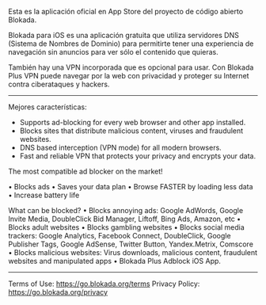 Esta es la aplicación oficial en App Store del proyecto de código abierto Blokada.

Blokada para iOS es una aplicación gratuita que utiliza servidores DNS (Sistema de Nombres de Dominio) para permitirte tener una experiencia de navegación sin anuncios para ver sólo el contenido que quieras.

También hay una VPN incorporada que es opcional para usar. Con Blokada Plus VPN puede navegar por la web con privacidad y proteger su Internet contra ciberataques y hackers.

----

Mejores características:

- Supports ad-blocking for every web browser and other app installed.
- Blocks sites that distribute malicious content, viruses and fraudulent websites.
- DNS based interception (VPN mode) for all modern browsers.
- Fast and reliable VPN that protects your privacy and encrypts your data.

The most compatible ad blocker on the market!

• Blocks ads • Saves your data plan • Browse FASTER by loading less data • Increase battery life

What can be blocked? • Blocks annoying ads: Google AdWords, Google Invite Media, DoubleClick Bid Manager, Liftoff, Bing Ads, Amazon, etc • Blocks adult websites • Blocks gambling websites • Blocks social media trackers: Google Analytics, Facebook Connect, DoubleClick, Google Publisher Tags, Google AdSense, Twitter Button, Yandex.Metrix, Comscore • Blocks malicious websites: Virus downloads, malicious content, fraudulent websites and manipulated apps • Blokada Plus Adblock iOS App.

----

Terms of Use: https://go.blokada.org/terms Privacy Policy: https://go.blokada.org/privacy

